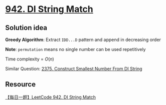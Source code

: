 # [942. DI String Match](https://leetcode.com/problems/di-string-match/)

## Solution idea

**Greedy Algorithm**: Extract `IDD...D` pattern and append in decreasing order

**Note**: `permutation` means no single number can be used repetitively

Time complexity = $O(n)$

Similar Question: [2375. Construct Smallest Number From DI String](https://leetcode.com/problems/construct-smallest-number-from-di-string/)

## Resource

[【每日一题】LeetCode 942. DI String Match](https://www.youtube.com/watch?v=2zIruTFTcyE&ab_channel=HuifengGuan)
